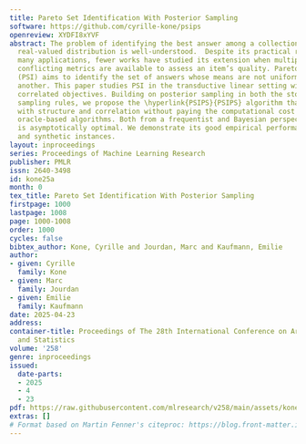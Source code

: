 ```yaml
---
title: Pareto Set Identification With Posterior Sampling
software: https://github.com/cyrille-kone/psips
openreview: XYDFI8xYVF
abstract: The problem of identifying the best answer among a collection of items having
  real-valued distribution is well-understood.  Despite its practical relevance for
  many applications, fewer works have studied its extension when multiple and potentially
  conflicting metrics are available to assess an item’s quality. Pareto set identification
  (PSI) aims to identify the set of answers whose means are not uniformly worse than
  another. This paper studies PSI in the transductive linear setting with potentially
  correlated objectives. Building on posterior sampling in both the stopping and the
  sampling rules, we propose the \hyperlink{PSIPS}{PSIPS} algorithm that deals simultaneously
  with structure and correlation without paying the computational cost of existing
  oracle-based algorithms. Both from a frequentist and Bayesian perspective, \hyperlink{PSIPS}{PSIPS}
  is asymptotically optimal. We demonstrate its good empirical performance in real-world
  and synthetic instances.
layout: inproceedings
series: Proceedings of Machine Learning Research
publisher: PMLR
issn: 2640-3498
id: kone25a
month: 0
tex_title: Pareto Set Identification With Posterior Sampling
firstpage: 1000
lastpage: 1008
page: 1000-1008
order: 1000
cycles: false
bibtex_author: Kone, Cyrille and Jourdan, Marc and Kaufmann, Emilie
author:
- given: Cyrille
  family: Kone
- given: Marc
  family: Jourdan
- given: Emilie
  family: Kaufmann
date: 2025-04-23
address:
container-title: Proceedings of The 28th International Conference on Artificial Intelligence
  and Statistics
volume: '258'
genre: inproceedings
issued:
  date-parts:
  - 2025
  - 4
  - 23
pdf: https://raw.githubusercontent.com/mlresearch/v258/main/assets/kone25a/kone25a.pdf
extras: []
# Format based on Martin Fenner's citeproc: https://blog.front-matter.io/posts/citeproc-yaml-for-bibliographies/
---
```

